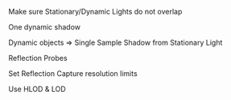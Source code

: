 Make sure Stationary/Dynamic Lights do not overlap

One dynamic shadow

Dynamic objects => Single Sample Shadow from Stationary Light

Reflection Probes

Set Reflection Capture resolution limits

Use HLOD & LOD
